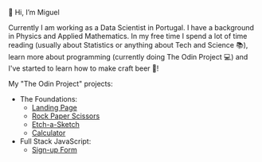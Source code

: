 👋 Hi, I’m Miguel

Currently I am working as a Data Scientist in Portugal. I have a background in Physics and Applied Mathematics. 
In my free time I spend a lot of time reading (usually about Statistics or anything about Tech and Science :books:), learn more about programming (currently doing The Odin Project :computer:) and I've started to learn how to make craft beer :beer:!


My "The Odin Project" projects:

- The Foundations:
    - [Landing Page](https://mvazramos.github.io/landing-page/)
    - [Rock Paper Scissors](https://mvazramos.github.io/rock-paper-scissors/)   
    - [Etch-a-Sketch](https://mvazramos.github.io/etch-a-sketch/)
    - [Calculator](https://mvazramos.github.io/calculator-top/)
- Full Stack JavaScript:
    - [Sign-up Form](https://mvazramos.github.io/signup-form-top/)   
<!--- 👀 I’m interested in ...
- 🌱 I’m currently learning ...
- 💞️ I’m looking to collaborate on ...
- 📫 How to reach me ...
--->

<!---
mvazramos/mvazramos is a ✨ special ✨ repository because its `README.md` (this file) appears on your GitHub profile.
You can click the Preview link to take a look at your changes.
--->


